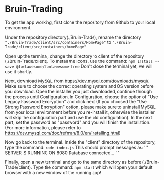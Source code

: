 # Bruin-Trading
To get the app working, first clone the repository from Github to your local environment.

Under the repository directory(./Bruin-Trade), rename
the directory `"./Bruin-Trade/client/src/containers/HomePage"`
to `"./Bruin-Trade/client/src/containers/homePage"`

Open up the terminal, change the directory to client of the repository (./Bruin-Trade/client).
To install the icons, use the command:
`npm install --save @fortawesome/fontawesome-free`
Don't close the terminal yet, we will use it shortly.


Next, download MySQL from https://dev.mysql.com/downloads/mysql/.
Make sure to choose the correct operating system and OS version before you download. 
Open the installer you just downloaded, continue through the process until Configuration. 
In Configuration, choose the option of "Use Legacy Password Encryption" and click next
(If you choosed the "Use Strong Password Encryption" option, please make sure to uninstall
MySQL from your local environment before you re-install it, otherwise the installer will
skip the configuration part and use the old configuration). In the next part, set the
password as "password" and you will finish the installation. (For more information,
please refer to https://dev.mysql.com/doc/refman/8.0/en/installing.html)


Now go back to the terminal. Inside the "client" directory of the repository, type the command:
`node index.js`
This should prompt messages as:
'''
SERVER IS RUNNING ON 8080
Database connected...
'''


Finally, open a new terminal and go to the same directory as before (./Bruin-Trade/client). 
Type the command:
`npm start`
which will open your default browser with a new window of the running app!

